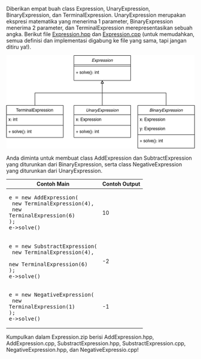 Diberikan empat buah class Expression, UnaryExpression, BinaryExpression, dan TerminalExpression. UnaryExpression merupakan ekspresi matematika yang menerima 1 parameter, BinaryExpression menerima 2 parameter, dan TerminalExpression merepresentasikan sebuah angka. Berikut file [Expression.hpp](Expression.hpp) dan [Expression.cpp](Expression.cpp) (untuk memudahkan, semua definisi dan implementasi digabung ke file yang sama, tapi jangan ditiru ya!).

![Class Diagram](ClassDiagram.png)

Anda diminta untuk membuat class AddExpression dan SubtractExpression yang diturunkan dari BinaryExpression, serta class NegativeExpression yang diturunkan dari UnaryExpression.

| Contoh Main | Contoh Output |
| ------ | ------ |
|<pre>e = new AddExpression(<br>  new TerminalExpression(4),<br>  new TerminalExpression(6)<br>);<br>e->solve()</pre>|10|
|<pre>e = new SubstractExpression(<br>  new TerminalExpression(4),<br>  new TerminalExpression(6)<br>);<br>e->solve()</pre>|-2|
|<pre>e = new NegativeExpression(<br>  new TerminalExpression(1)<br>);<br>e->solve()</pre>|-1|

Kumpulkan dalam Expression.zip berisi AddExpression.hpp, AddExpression.cpp, SubstractExpression.hpp, SubstractExpression.cpp, NegativeExpression.hpp, dan NegativeExpressio.cpp!
